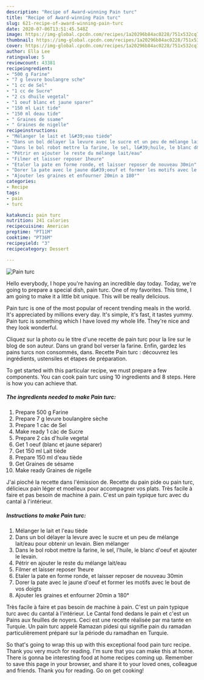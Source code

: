 ```yaml
---
description: "Recipe of Award-winning Pain turc"
title: "Recipe of Award-winning Pain turc"
slug: 621-recipe-of-award-winning-pain-turc
date: 2020-07-06T13:51:45.548Z
image: https://img-global.cpcdn.com/recipes/1a20296b84ac0228/751x532cq70/pain-turc-photo-principale-de-la-recette.jpg
thumbnail: https://img-global.cpcdn.com/recipes/1a20296b84ac0228/751x532cq70/pain-turc-photo-principale-de-la-recette.jpg
cover: https://img-global.cpcdn.com/recipes/1a20296b84ac0228/751x532cq70/pain-turc-photo-principale-de-la-recette.jpg
author: Ella Lee
ratingvalue: 5
reviewcount: 43381
recipeingredient:
- "500 g Farine"
- "7 g levure boulangre sche"
- "1 cc de Sel"
- "1 cc de Sucre"
- "2 cs dhuile vegetal"
- "1 oeuf blanc et jaune sparer"
- "150 ml Lait tide"
- "150 ml deau tide"
- " Graines de ssame"
- " Graines de nigelle"
recipeinstructions:
- "Mélanger le lait et l&#39;eau tiède"
- "Dans un bol délayer la levure avec le sucre et un peu de mélange lait/eau pour obtenir un levain. Bien mélanger"
- "Dans le bol robot mettre la farine, le sel, l&#39;huile, le blanc d&#39;oeuf et ajouter le levain."
- "Pétrir en ajouter le reste du mélange lait/eau"
- "Filmer et laisser reposer 1heure"
- "Etaler la pate en forme ronde, et laisser reposer de nouveau 30min"
- "Dorer la pate avec le jaune d&#39;oeuf et former les motifs avec le bout de vos doigts"
- "Ajouter les graines et enfourner 20min a 180°"
categories:
- Recipe
tags:
- pain
- turc

katakunci: pain turc 
nutrition: 241 calories
recipecuisine: American
preptime: "PT11M"
cooktime: "PT36M"
recipeyield: "3"
recipecategory: Dessert

---
```



![Pain turc](https://img-global.cpcdn.com/recipes/1a20296b84ac0228/751x532cq70/pain-turc-photo-principale-de-la-recette.jpg)

Hello everybody, I hope you're having an incredible day today. Today, we're going to prepare a special dish, pain turc. One of my favorites. This time, I am going to make it a little bit unique. This will be really delicious.

Pain turc is one of the most popular of recent trending meals in the world. It's appreciated by millions every day. It's simple, it's fast, it tastes yummy. Pain turc is something which I have loved my whole life. They're nice and they look wonderful.

Cliquez sur la photo ou le titre d&#39;une recette de pain turc pour la lire sur le blog de son auteur. Dans un grand bol verser la farine. Enfin, gardez les pains turcs non consommés, dans. Recette Pain turc : découvrez les ingrédients, ustensiles et étapes de préparation.


To get started with this particular recipe, we must prepare a few components. You can cook pain turc using 10 ingredients and 8 steps. Here is how you can achieve that.

<!--inarticleads1-->

##### The ingredients needed to make Pain turc:

1. Prepare 500 g Farine
1. Prepare 7 g levure boulangère sèche
1. Prepare 1 càc de Sel
1. Make ready 1 càc de Sucre
1. Prepare 2 càs d&#39;huile vegetal
1. Get 1 oeuf (blanc et jaune séparer)
1. Get 150 ml Lait tiède
1. Prepare 150 ml d&#39;eau tiède
1. Get  Graines de sésame
1. Make ready  Graines de nigelle


J&#39;ai pioché la recette dans l&#39;émission de. Recette du pain pide ou pain turc, délicieux pain léger et moelleux pour accompagner vos plats. Très facile à faire et pas besoin de machine à pain. C&#39;est un pain typique turc avec du cantal à l&#39;intérieur. 

<!--inarticleads2-->

##### Instructions to make Pain turc:

1. Mélanger le lait et l&#39;eau tiède
1. Dans un bol délayer la levure avec le sucre et un peu de mélange lait/eau pour obtenir un levain. Bien mélanger
1. Dans le bol robot mettre la farine, le sel, l&#39;huile, le blanc d&#39;oeuf et ajouter le levain.
1. Pétrir en ajouter le reste du mélange lait/eau
1. Filmer et laisser reposer 1heure
1. Etaler la pate en forme ronde, et laisser reposer de nouveau 30min
1. Dorer la pate avec le jaune d&#39;oeuf et former les motifs avec le bout de vos doigts
1. Ajouter les graines et enfourner 20min a 180°


Très facile à faire et pas besoin de machine à pain. C&#39;est un pain typique turc avec du cantal à l&#39;intérieur. Le Cantal fond dedans le pain et c&#39;est un Pains aux feuilles de noyers. Ceci est une recette réalisée par ma tante en Turquie. Un pain turc appelé Ramazan pidesi qui signifie pain du ramadan particulièrement préparé sur la période du ramadhan en Turquie. 

So that's going to wrap this up with this exceptional food pain turc recipe. Thank you very much for reading. I'm sure that you can make this at home. There is gonna be interesting food at home recipes coming up. Remember to save this page in your browser, and share it to your loved ones, colleague and friends. Thank you for reading. Go on get cooking!
